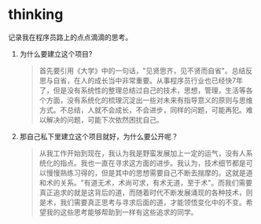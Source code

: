 # thinking
记录我在程序员路上的点点滴滴的思考。



1. 为什么要建立这个项目?

   > 首先要引用《大学》中的一句话，"见贤思齐，见不贤而自省"。总结反思与自省，在人的成长当中非常重要。从事程序员行业也已经快7年了，但是没有系统性的整理总结过自己的技术，思想，管理，生活等各个方面，没有系统化的梳理沉淀出一些对未来有指导意义的原则与思维方式。不总结，人就不会成长，不会进步，同样的问题，可能再犯。难以解决的问题，可能下次依然困扰自己。

2. 那自己私下里建立这个项目就好，为什么要公开呢？

   > 从我工作开始到现在，我认为我是野蛮发展加上一定的运气，没有人系统化的指点。我也一直在寻求这方面的进步。我认为，技术细节都是可以慢慢熟练习得的，但是其中的思想需要自己不断去揣摩的。这就是道和术的关系。"有道无术，术尚可求，有术无道，至于术"。而我们需要真正追求的就是这背后的道，而随着时代不断发展涌现的各种技术，则是术，我们需要真正思考与寻求后面的道，才能领悟变化中的不变。希望我的这些思考能够帮助到一样有这些追求的同学。

